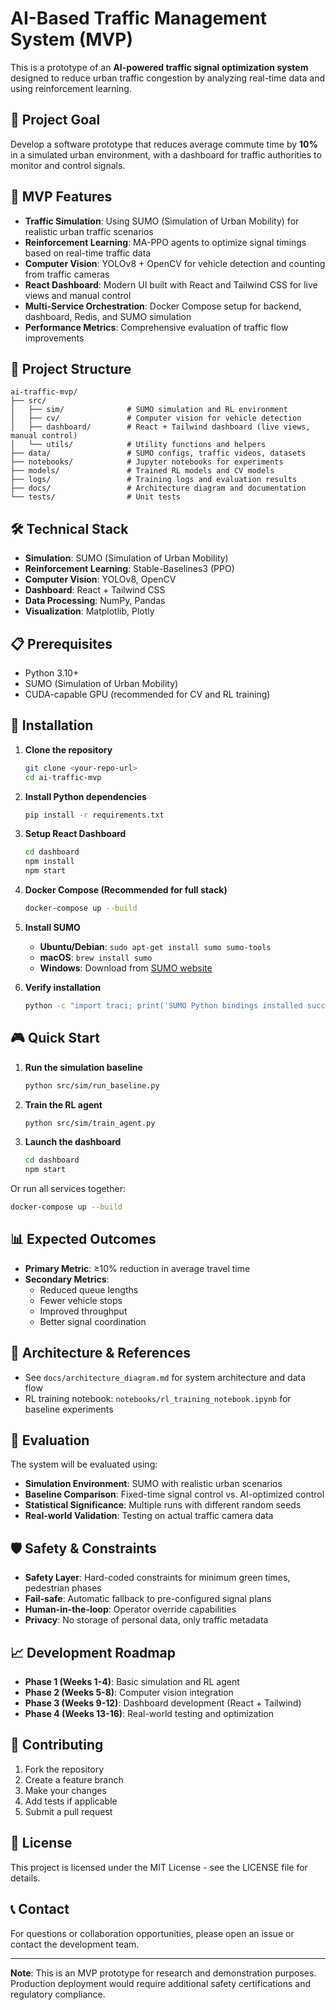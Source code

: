 # AI-Based Traffic Management System (MVP)

This is a prototype of an **AI-powered traffic signal optimization system** designed to reduce urban traffic congestion by analyzing real-time data and using reinforcement learning.

## 🎯 Project Goal

Develop a software prototype that reduces average commute time by **10%** in a simulated urban environment, with a dashboard for traffic authorities to monitor and control signals.

## 🚀 MVP Features

- **Traffic Simulation**: Using SUMO (Simulation of Urban Mobility) for realistic urban traffic scenarios
- **Reinforcement Learning**: MA-PPO agents to optimize signal timings based on real-time traffic data
- **Computer Vision**: YOLOv8 + OpenCV for vehicle detection and counting from traffic cameras
- **React Dashboard**: Modern UI built with React and Tailwind CSS for live views and manual control
- **Multi-Service Orchestration**: Docker Compose setup for backend, dashboard, Redis, and SUMO simulation
- **Performance Metrics**: Comprehensive evaluation of traffic flow improvements

## 📁 Project Structure

```
ai-traffic-mvp/
├── src/
│   ├── sim/              # SUMO simulation and RL environment
│   ├── cv/               # Computer vision for vehicle detection
│   ├── dashboard/        # React + Tailwind dashboard (live views, manual control)
│   └── utils/            # Utility functions and helpers
├── data/                 # SUMO configs, traffic videos, datasets
├── notebooks/            # Jupyter notebooks for experiments
├── models/               # Trained RL models and CV models
├── logs/                 # Training logs and evaluation results
├── docs/                 # Architecture diagram and documentation
└── tests/                # Unit tests
```

## 🛠️ Technical Stack

- **Simulation**: SUMO (Simulation of Urban Mobility)
- **Reinforcement Learning**: Stable-Baselines3 (PPO)
- **Computer Vision**: YOLOv8, OpenCV
- **Dashboard**: React + Tailwind CSS
- **Data Processing**: NumPy, Pandas
- **Visualization**: Matplotlib, Plotly

## 📋 Prerequisites

- Python 3.10+
- SUMO (Simulation of Urban Mobility)
- CUDA-capable GPU (recommended for CV and RL training)

## 🚀 Installation

1. **Clone the repository**
   ```bash
   git clone <your-repo-url>
   cd ai-traffic-mvp
   ```

2. **Install Python dependencies**
   ```bash
   pip install -r requirements.txt
   ```

3. **Setup React Dashboard**
   ```bash
   cd dashboard
   npm install
   npm start
   ```

4. **Docker Compose (Recommended for full stack)**
   ```bash
   docker-compose up --build
   ```

5. **Install SUMO**
   - **Ubuntu/Debian**: `sudo apt-get install sumo sumo-tools`
   - **macOS**: `brew install sumo`
   - **Windows**: Download from [SUMO website](https://sumo.dlr.de/docs/Downloads.php)

6. **Verify installation**
   ```bash
   python -c "import traci; print('SUMO Python bindings installed successfully')"
   ```

## 🎮 Quick Start

1. **Run the simulation baseline**
   ```bash
   python src/sim/run_baseline.py
   ```

2. **Train the RL agent**
   ```bash
   python src/sim/train_agent.py
   ```

3. **Launch the dashboard**
   ```bash
   cd dashboard
   npm start
   ```

Or run all services together:
   ```bash
   docker-compose up --build
   ```

## 📊 Expected Outcomes

- **Primary Metric**: ≥10% reduction in average travel time
- **Secondary Metrics**: 
  - Reduced queue lengths
  - Fewer vehicle stops
  - Improved throughput
  - Better signal coordination

## 📐 Architecture & References
- See `docs/architecture_diagram.md` for system architecture and data flow
- RL training notebook: `notebooks/rl_training_notebook.ipynb` for baseline experiments

## 🔬 Evaluation

The system will be evaluated using:
- **Simulation Environment**: SUMO with realistic urban scenarios
- **Baseline Comparison**: Fixed-time signal control vs. AI-optimized control
- **Statistical Significance**: Multiple runs with different random seeds
- **Real-world Validation**: Testing on actual traffic camera data

## 🛡️ Safety & Constraints

- **Safety Layer**: Hard-coded constraints for minimum green times, pedestrian phases
- **Fail-safe**: Automatic fallback to pre-configured signal plans
- **Human-in-the-loop**: Operator override capabilities
- **Privacy**: No storage of personal data, only traffic metadata

## 📈 Development Roadmap

- **Phase 1 (Weeks 1-4)**: Basic simulation and RL agent
- **Phase 2 (Weeks 5-8)**: Computer vision integration
- **Phase 3 (Weeks 9-12)**: Dashboard development (React + Tailwind)
- **Phase 4 (Weeks 13-16)**: Real-world testing and optimization

## 🤝 Contributing

1. Fork the repository
2. Create a feature branch
3. Make your changes
4. Add tests if applicable
5. Submit a pull request

## 📄 License

This project is licensed under the MIT License - see the LICENSE file for details.

## 📞 Contact

For questions or collaboration opportunities, please open an issue or contact the development team.

---

**Note**: This is an MVP prototype for research and demonstration purposes. Production deployment would require additional safety certifications and regulatory compliance.
